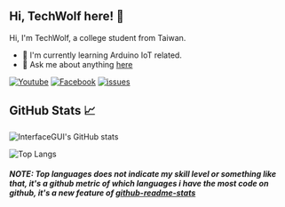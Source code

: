 
## Hi, TechWolf here! 👋

Hi, I'm TechWolf, a college student from Taiwan.



<!--
**InterfaceGUI/InterfaceGUI** is a ✨ _special_ ✨ repository because its `README.md` (this file) appears on your GitHub profile.

Here are some ideas to get you started:

- 🔭 I’m currently working on ...
- 🌱 I’m currently learning ...
- 👯 I’m looking to collaborate on ...
- 🤔 I’m looking for help with ...
- 💬 Ask me about ...
- 📫 How to reach me: ...
- 😄 Pronouns: ...
- ⚡ Fun fact: ...
-->

- 🌱 I'm currently learning Arduino IoT related.
- 💬 Ask me about anything [here](https://github.com/InterfaceGUI/InterfaceGUI/issues)

[![Youtube](https://img.shields.io/endpoint?color=red&label=%E9%98%BFWolf&url=https%3A%2F%2Fyoutube-channel-badge-eight.vercel.app%2Fapi%2Fsubscriber&style=for-the-badge)](https://www.youtube.com/channel/UCKGyjTqCR0xnH2JQhUS09vA)
[![Facebook](https://img.shields.io/badge/YuMakers-Facebook?style=for-the-badge&logo=Facebook&color=blue&logoColor=white)](https://www.facebook.com/YuMakers)
[![issues](https://img.shields.io/github/issues-raw/InterfaceGUI/InterfaceGUI?style=for-the-badge)](https://github.com/InterfaceGUI/InterfaceGUI/issues)

## GitHub Stats 📈

  
![InterfaceGUI's GitHub stats](https://github-readme-stats.interfacegui.vercel.app/api?username=InterfaceGUI&show_icons=true&theme=tokyonight&count_private=true&include_all_commits=true)
  

![Top Langs](https://github-readme-stats.interfacegui.vercel.app/api/top-langs/?username=InterfaceGUI&layout=compact&exclude_repo=InterfaceGUI.github.io&hide=CSS,Java&theme=tokyonight&count_private=true)

##### NOTE: Top languages does not indicate my skill level or something like that, it's a github metric of which languages i have the most code on github, it's a new feature of [github-readme-stats](https://github.com/anuraghazra/github-readme-stats)
<!-- 
https://github.com/anuraghazra/github-readme-stats
-->
